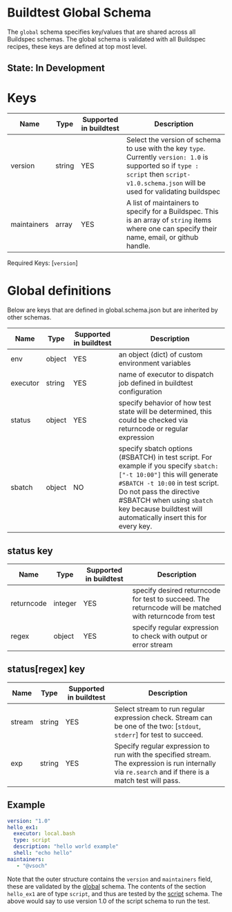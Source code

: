 # Buildtest Global Schema

The `global` schema specifies key/values that are shared across all Buildspec 
schemas. The global schema is validated with all Buildspec recipes, these keys are
defined at top most level.

## State: In Development

# Keys

| Name | Type | Supported in buildtest | Description | 
| ---- | ---- | -----------------------| ----------- | 
| version | string | YES | Select the version of schema to use with the key `type`. Currently `version: 1.0` is supported so if `type : script` then `script-v1.0.schema.json` will be used for validating buildspec | 
| maintainers | array | YES | A list of maintainers to specify for a Buildspec. This is an array of `string` items where one can specify their name, email, or github handle. | 

Required Keys: [`version`]


# Global definitions

Below are keys that are defined in global.schema.json but are inherited
by other schemas.

| Name | Type | Supported in buildtest | Description | 
| ---- | ---- | -----------------------| ----------- | 
| env | object | YES | an object (dict) of custom environment variables | 
| executor | string | YES | name of executor to dispatch job defined in buildtest configuration |
| status | object | YES | specify behavior of how test state will be determined, this could be checked via returncode or regular expression |  
| sbatch | object | NO | specify sbatch options (#SBATCH) in test script.  For example if you specify ``sbatch: ["-t 10:00"]`` this will generate ``#SBATCH -t 10:00`` in test script. Do not pass the directive #SBATCH when using ``sbatch`` key because buildtest will automatically insert this for every key.

## status key

| Name | Type | Supported in buildtest | Description |
| ---- | ---- | ---------------------- | ----------- |
| returncode  | integer | YES | specify desired returncode for test to succeed. The returncode will be matched with returncode from test |
| regex | object | YES | specify regular expression to check with output or error stream |

## status[regex] key

| Name | Type | Supported in buildtest | Description |
| ---- | ---- | ---------------------- | ----------- |
| stream  | string | YES | Select stream to run regular expression check. Stream can be one of the two: [`stdout`, `stderr`] for test to succeed. |
| exp | string | YES | Specify regular expression to run with the specified stream. The expression is run internally via `re.search` and if there is a match test will pass. |
 
## Example

```yaml
version: "1.0"
hello_ex1:
  executor: local.bash
  type: script
  description: "hello world example"
  shell: "echo hello"
maintainers: 
   - "@vsoch"
```

Note that the outer structure contains the `version` and `maintainers` field, these
are validated by the [global](global) schema. The contents of the section `hello_ex1`
are of type `script`, and thus are tested by the [script](script) schema.
The above would say to use version 1.0 of the script schema to run the test.

